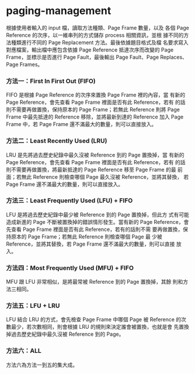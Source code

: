# paging-management

根據使用者輸入的 input 檔，讀取方法種類、Page Frame 數量，以及
各個 Page Reference 的次序，以一維串列的方式儲存 process 相關資訊，並根
據不同的方法種類進行不同的 Page Replacement 方法。最後依據題目格式及檔
名要求寫入對應檔案，輸出檔中應包含依據 Page Reference 抵達次序而改變的
Page Frame，並標示是否進行 Page Fault，最後輸出 Page Fault、Page 
Replaces、Page Frames。
### 方法一：First In First Out (FIFO) 
FIFO 是根據 Page Reference 的次序來置換 Page Frame 裡的內容，當
有新的 Page Reference，會先查看 Page Frame 裡面是否有此 Reference，若有
的話則不需要再做置換，保持原本的 Page Frame；若無此 Reference 則將 Page 
Frame 中最先抵達的 Reference 移除，並將最新到達的 Reference 加入 Page 
Frame 中，若 Page Frame 還不滿最大的數量，則可以直接放入。
### 方法二：Least Recently Used (LRU) 
LRU 是先將過去歷史紀錄中最久沒被 Reference 到的 Page 置換掉，當
有新的 Page Reference，會先查看 Page Frame 裡面是否有此 Reference，若有
的話則不需要再做置換，將最新抵達的 Page Reference 移至 Page Frame 的最
前面；若無此 Reference 則檢查哪個 Page 最久沒被 Reference，並將其替換，
若 Page Frame 還不滿最大的數量，則可以直接放入。
### 方法三：Least Frequently Used (LFU) + FIFO 
LFU 是將過去歷史紀錄中最少被 Reference 到的 Page 置換掉，但此方
式有可能造成新進的 Page 不斷被置換掉的錯誤情形發生。當有新的 Page 
Reference，會先查看 Page Frame 裡面是否有此 Reference，若有的話則不需
要再做置換，保持原本的 Page Frame；若無此 Reference 則檢查哪個 Page 最
少被 Reference，並將其替換，若 Page Frame 還不滿最大的數量，則可以直接
放入。
### 方法四：Most Frequently Used (MFU) + FIFO 
MFU 跟 LFU 非常相似，是將最常被 Reference 到的 Page 置換掉，其餘
則和方法三相同。
### 方法五：LFU + LRU 
LFU 結合 LRU 的方式，會先檢查 Page Frame 中哪個 Page 被 Reference
的次數最少，若次數相同，則會根據 LRU 的規則來決定誰會被置換，也就是會
先置換掉過去歷史紀錄中最久沒被 Reference 到的 Page。
### 方法六：ALL 
方法六為方法一到五的集大成。
